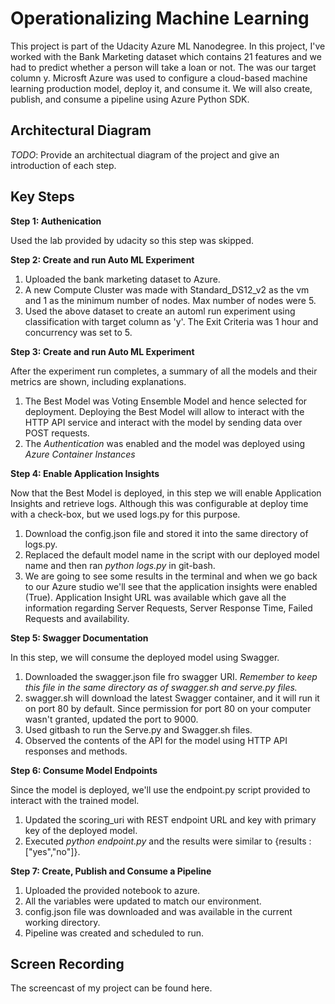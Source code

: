 # Operationalizing Machine Learning
This project is part of the Udacity Azure ML Nanodegree. In this project, I've worked with the Bank Marketing dataset which contains 21 features and we had to predict whether a person will take a loan or not. The was our target column y. 
Microsft Azure was used to configure a cloud-based machine learning production model, deploy it, and consume it. We will also create, publish, and consume a pipeline using Azure Python SDK.

## Architectural Diagram
*TODO*: Provide an architectual diagram of the project and give an introduction of each step.

## Key Steps
**Step 1: Authenication**

Used the lab provided by udacity so this step was skipped.

**Step 2: Create and run Auto ML Experiment**

1. Uploaded the bank marketing dataset to Azure.
2. A new Compute Cluster was made with Standard_DS12_v2 as the vm and 1 as the minimum number of nodes. Max number of nodes were 5.
3. Used the above dataset to create an automl run experiment using classification with target column as 'y'. The Exit Criteria was 1 hour and concurrency was set to 5. 

**Step 3: Create and run Auto ML Experiment**

After the experiment run completes, a summary of all the models and their metrics are shown, including explanations. 
1. The Best Model was Voting Ensemble Model and hence selected for deployment. Deploying the Best Model will allow to interact with the HTTP API service and interact with the model by sending data over POST requests.
2. The *Authentication* was enabled and the model was deployed using *Azure Container Instances*

**Step 4: Enable Application Insights**

Now that the Best Model is deployed, in this step we will enable Application Insights and retrieve logs. Although this was configurable at deploy time with a check-box, but we used logs.py for this purpose.
1. Download the config.json file and stored it into the same directory of logs.py.
2. Replaced the default model name in the script with our deployed model name and then ran *python logs.py* in git-bash. 
3. We are going to see some results in the terminal and when we go back to our Azure studio we'll see that the application insights were enabled (True). 
   Application Insight URL was available which gave all the information regarding Server Requests, Server Response Time, Failed Requests and availability.

**Step 5: Swagger Documentation**

In this step, we will consume the deployed model using Swagger.
1. Downloaded the swagger.json file fro swagger URI. *Remember to keep this file in the same directory as of swagger.sh and serve.py files.*
2. swagger.sh will download the latest Swagger container, and it will run it on port 80 by default. Since permission for port 80 on your computer wasn't granted, updated the port to 9000.
3. Used gitbash to run the Serve.py and Swagger.sh files.
4. Observed the contents of the API for the model using HTTP API responses and methods.

**Step 6: Consume Model Endpoints**

Since the model is deployed, we'll use the endpoint.py script provided to interact with the trained model.
1. Updated the scoring_uri with REST endpoint URL and key with primary key of the deployed model.
2. Executed *python endpoint.py* and the results were similar to {results : ["yes","no"]}.

**Step 7: Create, Publish and Consume a Pipeline**

1. Uploaded the provided notebook to azure.
2. All the variables were updated to match our environment.
3. config.json file was downloaded and was available in the current working directory.
4. Pipeline was created and scheduled to run. 

## Screen Recording
The screencast of my project can be found here.


